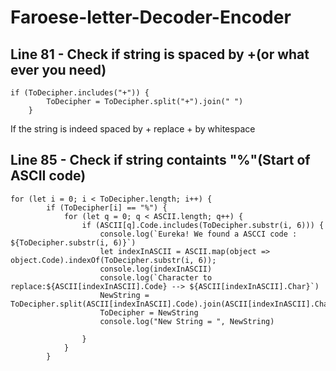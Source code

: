 # Faroese-letter-Decoder-Encoder

## Line 81 - Check if string is spaced by +(or what ever you need)
```
if (ToDecipher.includes("+")) {
        ToDecipher = ToDecipher.split("+").join(" ")
    }
```
If the string is indeed spaced by + replace + by whitespace

## Line 85 - Check if string containts "%"(Start of ASCII code)
```
for (let i = 0; i < ToDecipher.length; i++) {
        if (ToDecipher[i] == "%") {
            for (let q = 0; q < ASCII.length; q++) {
                if (ASCII[q].Code.includes(ToDecipher.substr(i, 6))) {
                    console.log(`Eureka! We found a ASCCI code : ${ToDecipher.substr(i, 6)}`)
                    let indexInASCII = ASCII.map(object => object.Code).indexOf(ToDecipher.substr(i, 6));
                    console.log(indexInASCII)
                    console.log(`Character to replace:${ASCII[indexInASCII].Code} --> ${ASCII[indexInASCII].Char}`)
                    NewString = ToDecipher.split(ASCII[indexInASCII].Code).join(ASCII[indexInASCII].Char)
                    ToDecipher = NewString
                    console.log("New String = ", NewString)

                }
            }
        }
```
